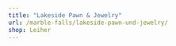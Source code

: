 ```yaml
---
title: "Lakeside Pawn & Jewelry"
url: /marble-falls/lakeside-pawn-und-jewelry/
shop: Leiher
---
```

